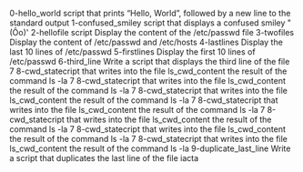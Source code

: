 0-hello_world script that prints “Hello, World”, followed by a new line to the standard output
1-confused_smiley script that displays a confused smiley "(Ôo)'
2-hellofile script Display the content of the /etc/passwd file
3-twofiles Display the content of /etc/passwd and /etc/hosts
4-lastlines Display the last 10 lines of /etc/passwd
5-firstlines Display the first 10 lines of /etc/passwd
6-third_line Write a script that displays the third line of the file
7
8-cwd_statecript that writes into the file ls_cwd_content the result of the command ls -la
7
8-cwd_statecript that writes into the file ls_cwd_content the result of the command ls -la
7
8-cwd_statecript that writes into the file ls_cwd_content the result of the command ls -la
7
8-cwd_statecript that writes into the file ls_cwd_content the result of the command ls -la
7
8-cwd_statecript that writes into the file ls_cwd_content the result of the command ls -la
7
8-cwd_statecript that writes into the file ls_cwd_content the result of the command ls -la
7
8-cwd_statecript that writes into the file ls_cwd_content the result of the command ls -la
9-duplicate_last_line Write a script that duplicates the last line of the file iacta

